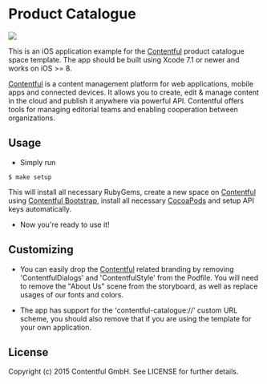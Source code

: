 # Product Catalogue

[![](https://assets.contentful.com/7clmb9ye18e7/9prTbbpxsWgQ0K6qAEyY6/cd3d2a09a6110ce61d06cea59d4cf62a/download-store.svg)](https://itunes.apple.com/app/id963680410)

This is an iOS application example for the [Contentful][1] product
catalogue space template. The app should be built using Xcode 7.1 or newer and works on iOS >= 8.

[Contentful][1] is a content management platform for web applications, mobile apps and connected devices. It allows you to create, edit & manage content in the cloud and publish it anywhere via powerful API. Contentful offers tools for managing editorial teams and enabling cooperation between organizations.

## Usage

- Simply run

```
$ make setup
```

This will install all necessary RubyGems, create a new space on [Contentful][1] using 
[Contentful Bootstrap][3], install all necessary [CocoaPods][2] and setup API keys automatically.

- Now you're ready to use it!

## Customizing

- You can easily drop the [Contentful][1] related branding by removing 'ContentfulDialogs' and 'ContentfulStyle' from the Podfile. You will need to remove the "About Us" scene from the storyboard, as well as replace usages of our fonts and colors.

- The app has support for the 'contentful-catalogue://' custom URL scheme, you should also remove that if you are using the template for your own application.

## License

Copyright (c) 2015 Contentful GmbH. See LICENSE for further details.


[1]: https://www.contentful.com
[2]: http://cocoapods.org
[3]: https://github.com/contentful-labs/contentful-bootstrap.rb
